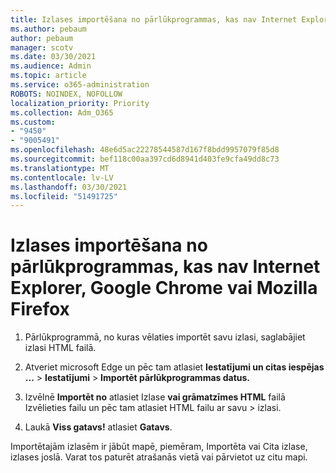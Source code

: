 ```yaml
---
title: Izlases importēšana no pārlūkprogrammas, kas nav Internet Explorer, Google Chrome vai Mozilla Firefox
ms.author: pebaum
author: pebaum
manager: scotv
ms.date: 03/30/2021
ms.audience: Admin
ms.topic: article
ms.service: o365-administration
ROBOTS: NOINDEX, NOFOLLOW
localization_priority: Priority
ms.collection: Adm_O365
ms.custom:
- "9450"
- "9005491"
ms.openlocfilehash: 48e6d5ac22278544587d167f8bdd9957079f85d8
ms.sourcegitcommit: bef118c00aa397cd6d8941d403fe9cfa49dd8c73
ms.translationtype: MT
ms.contentlocale: lv-LV
ms.lasthandoff: 03/30/2021
ms.locfileid: "51491725"
---
```

# <a name="import-favorites-from-a-browser-other-than-internet-explorer-google-chrome-or-mozilla-firefox"></a>Izlases importēšana no pārlūkprogrammas, kas nav Internet Explorer, Google Chrome vai Mozilla Firefox

1. Pārlūkprogrammā, no kuras vēlaties importēt savu izlasi, saglabājiet izlasi HTML failā.

1. Atveriet microsoft Edge un pēc tam atlasiet **Iestatījumi un citas iespējas ...**  >  **Iestatījumi**  >  **Importēt pārlūkprogrammas datus.**

1. Izvēlnē **Importēt no** atlasiet Izlase **vai grāmatzīmes HTML** failā Izvēlieties failu un pēc tam atlasiet HTML failu ar savu  >  izlasi.

1. Laukā **Viss gatavs!** atlasiet **Gatavs**.

Importētajām izlasēm ir jābūt mapē, piemēram, Importēta vai Cita izlase, izlases joslā. Varat tos paturēt atrašanās vietā vai pārvietot uz citu mapi.